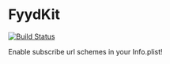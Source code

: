 # FyydKit

[![Build Status](https://travis-ci.org/funkenstrahlen/FyydKit.svg?branch=master)](https://travis-ci.org/funkenstrahlen/FyydKit)

Enable subscribe url schemes in your Info.plist!
